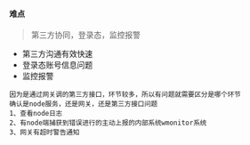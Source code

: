 #### 难点
> 第三方协同，登录态，监控报警
* 第三方沟通有效快速
* 登录态账号信息问题
* 监控报警
```
因为是通过网关调的第三方接口，环节较多，所以有问题就需要区分是哪个环节
确认是node服务，还是网关，还是第三方接口问题
1、查看node日志
2、有node端捕获到错误进行的主动上报的内部系统wmonitor系统
3、网关有超时警告通知
```